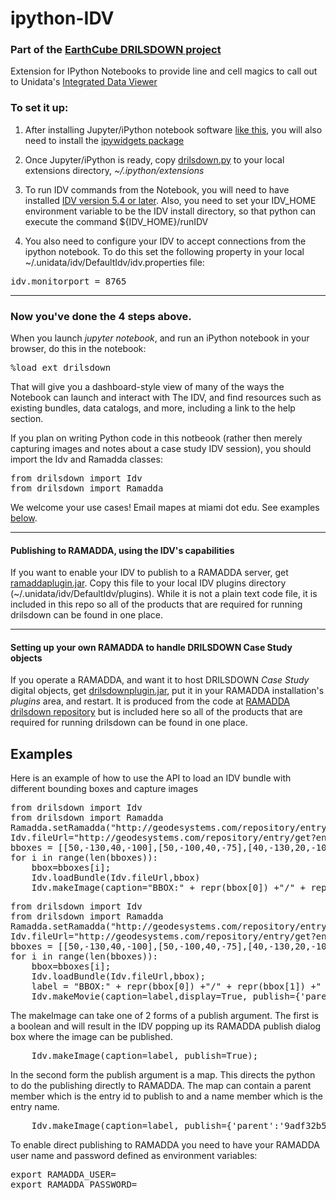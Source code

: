 # ipython-IDV
### Part of the [EarthCube DRILSDOWN project](https://brianmapes.github.io/EarthCube-DRILSDOWN/)

Extension for IPython Notebooks to provide line and cell magics to call out to Unidata's [Integrated Data Viewer](https://github.com/Unidata/IDV) 

### To set it up:

1. After installing Jupyter/iPython notebook software [like this](https://jupyter-notebook-beginner-guide.readthedocs.io/en/latest/), you will also need to install the [ipywidgets package](https://ipywidgets.readthedocs.io/en/latest/user_install.html)

2. Once Jupyter/iPython is ready, copy [drilsdown.py](https://github.com/Unidata/ipython-IDV/blob/master/drilsdown.py) to your local extensions directory, _~/.ipython/extensions_

3. To run IDV commands from the Notebook, you will need to have installed [IDV version 5.4 or later](http://www.unidata.ucar.edu/software/idv/nightly/). Also, you need to set your IDV_HOME environment variable to be the IDV install directory, so that python can execute the command ${IDV_HOME}/runIDV

4. You also need to configure your IDV to accept connections from the ipython notebook. To do this set the following property in your local ~/.unidata/idv/DefaultIdv/idv.properties file:

<pre>
idv.monitorport = 8765
</pre>


--------
### Now you've done the 4 steps above. 
When you launch _jupyter notebook_, and run an iPython notebook in your browser, do this in the notebook:

<pre>
%load_ext drilsdown
</pre>

That will give you a dashboard-style view of many of the ways the Notebook can launch and interact with The IDV, and find resources such as existing bundles, data catalogs, and more, including a link to the help section.


If you plan on writing Python code in this notbeook (rather then merely capturing images and notes about a case study IDV session), you should import the Idv and Ramadda classes:

<pre>
from drilsdown import Idv
from drilsdown import Ramadda
</pre>

We welcome your use cases! Email mapes at miami dot edu. See examples [below](https://github.com/Unidata/ipython-IDV/blob/master/README.md#examples).

---------
#### Publishing to RAMADDA, using the IDV's capabilities

If you want to enable your IDV to publish to a RAMADDA server, get [ramaddaplugin.jar](https://github.com/Unidata/ipython-IDV/blob/master/ramaddaplugin.jar). Copy this file to your local IDV plugins directory (~/.unidata/idv/DefaultIdv/plugins). While it is not a plain text code file, it is included in this repo so all of the products that are required for running drilsdown can be found in 
one place.

---------
#### Setting up your own RAMADDA to handle DRILSDOWN Case Study objects

If you operate a RAMADDA, and want it to host DRILSDOWN _Case Study_ digital objects, get [drilsdownplugin.jar](https://github.com/Unidata/ipython-IDV/blob/master/drilsdownplugin.jar), put it in your RAMADDA installation's _plugins_ area, and restart. It is produced from the code at [RAMADDA drilsdown repository](https://github.com/Unidata/drilsdown) but is included here so all of the products that are required for running drilsdown can be found in one place.



<h2>Examples</h2>
Here is an example of how to use the API to load an IDV bundle with different bounding boxes and capture images

<pre>
from drilsdown import Idv
from drilsdown import Ramadda
Ramadda.setRamadda("http://geodesystems.com/repository/entry/show?entryid=12704a38-9a06-4989-aac4-dafbbe13a675")
Idv.fileUrl="http://geodesystems.com/repository/entry/get?entryid=d83e0924-008d-4025-9517-394e9f13712f"
bboxes = [[50,-130,40,-100],[50,-100,40,-75],[40,-130,20,-100],[40,-100,20,-75]]
for i in range(len(bboxes)):
    bbox=bboxes[i];
    Idv.loadBundle(Idv.fileUrl,bbox)
    Idv.makeImage(caption="BBOX:" + repr(bbox[0]) +"/" + repr(bbox[1]) +"  " + repr(bbox[2]) +"/" + repr(bbox[3]))
</pre>


<pre>
from drilsdown import Idv
from drilsdown import Ramadda
Ramadda.setRamadda("http://geodesystems.com/repository/entry/show?entryid=12704a38-9a06-4989-aac4-dafbbe13a675")
Idv.fileUrl="http://geodesystems.com/repository/entry/get?entryid=d83e0924-008d-4025-9517-394e9f13712f"
bboxes = [[50,-130,40,-100],[50,-100,40,-75],[40,-130,20,-100],[40,-100,20,-75]]
for i in range(len(bboxes)):
    bbox=bboxes[i];
    Idv.loadBundle(Idv.fileUrl,bbox);
    label = "BBOX:" + repr(bbox[0]) +"/" + repr(bbox[1]) +"  " + repr(bbox[2]) +"/" + repr(bbox[3]);
    Idv.makeMovie(caption=label,display=True, publish={'parent':'9adf32b5-aad4-4a8d-997e-216b9757d240',"name":"Image #" + repr(i)})
</pre>




The makeImage can take one of 2 forms of a publish argument. The first is a boolean and will result in the IDV popping up its RAMADDA publish dialog box where the image can be published.
<pre>
    Idv.makeImage(caption=label, publish=True);
</pre>

In the second form the publish argument is a map. This directs the python to do the publishing directly to RAMADDA. The map can contain a parent member which is the entry id to publish to and a name member which is the entry name. 

<pre>
    Idv.makeImage(caption=label, publish={'parent':'9adf32b5-aad4-4a8d-997e-216b9757d240',"name":"Image #" + repr(i)})
</pre>

To enable direct publishing to RAMADDA you need to have your RAMADDA user name and password defined as environment variables:

<pre>
export RAMADDA_USER=
export RAMADDA_PASSWORD=
</pre>


